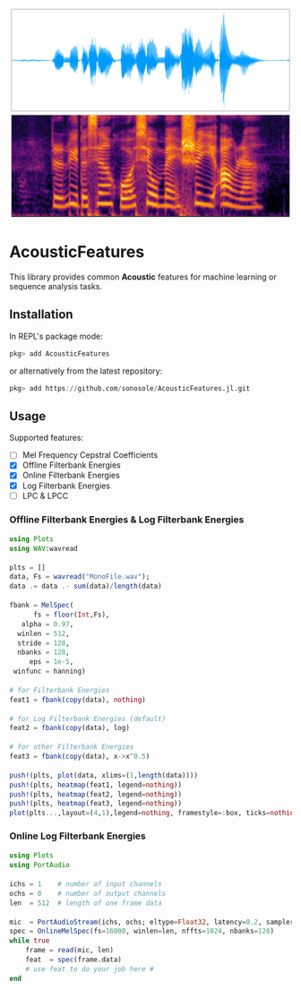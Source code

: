 ![](./doc/WavSpec.png)

# AcousticFeatures

This library provides common **Acoustic** features for machine learning or sequence analysis tasks.

## Installation

In REPL's package mode:

```julia
pkg> add AcousticFeatures
```

or alternatively from the latest repository:

```julia
pkg> add https://github.com/sonosole/AcousticFeatures.jl.git
```

## Usage

Supported features:

* [ ] Mel Frequency Cepstral Coefficients
* [X] Offline Filterbank Energies
* [X] Online Filterbank Energies
* [X] Log Filterbank Energies
* [ ] LPC & LPCC

### Offline Filterbank Energies & Log Filterbank Energies

```julia
using Plots
using WAV:wavread

plts = []
data, Fs = wavread("MonoFile.wav");
data .= data .- sum(data)/length(data)

fbank = MelSpec(
      fs = floor(Int,Fs),
   alpha = 0.97,
  winlen = 512,
  stride = 128,
  nbanks = 128,
     eps = 1e-5,
 winfunc = hanning)

# for Filterbank Energies
feat1 = fbank(copy(data), nothing)

# for Log Filterbank Energies (default)
feat2 = fbank(copy(data), log)

# for other Filterbank Energies
feat3 = fbank(copy(data), x->x^0.5)

push!(plts, plot(data, xlims=(1,length(data))))
push!(plts, heatmap(feat1, legend=nothing))
push!(plts, heatmap(feat2, legend=nothing))
push!(plts, heatmap(feat3, legend=nothing))
plot(plts...,layout=(4,1),legend=nothing, framestyle=:box, ticks=nothing)
```

### Online Log Filterbank Energies
```julia
using Plots
using PortAudio

ichs = 1    # number of input channels
ochs = 0    # number of output channels
len  = 512  # length of one frame data

mic  = PortAudioStream(ichs, ochs; eltype=Float32, latency=0.2, samplerate=16000.0)
spec = OnlineMelSpec(fs=16000, winlen=len, nffts=1024, nbanks=128)
while true
    frame = read(mic, len)
    feat  = spec(frame.data)
    # use feat to do your job here #
end
```
